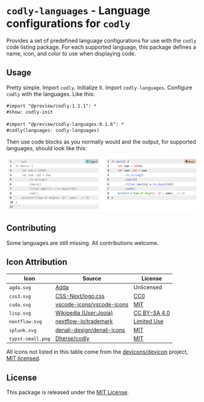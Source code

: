 # `codly-languages` - Language configurations for `codly`

Provides a set of predefined language configurations for use with the `codly`
code listing package. For each supported language, this package defines a
name, icon, and color to use when displaying code.

## Usage

Pretty simple. Import `codly`. Initialize it. Import `codly-languages`.
Configure `codly` with the languages. Like this:

```typst
#import "@preview/codly:1.1.1": *
#show: codly-init

#import "@preview/codly-languages:0.1.6": *
#codly(languages: codly-languages)
```

Then use code blocks as you normally would and the output, for supported
languages, should look like this:

![Example code listings](thumbnail.png)

## Contributing

Some languages are still missing. All contributions welcome.

## Icon Attribution

| **Icon**          | **Source**                                    | **License**                      |
| ----------------- | --------------------------------------------- | -------------------------------- |
| `agda.svg`        | [Agda][agda-source]                           | Unlicensed                       |
| `css3.svg`        | [CSS-Next/logo.css][css3-source]              | [CC0][css3-license]              |
| `cuda.svg`        | [vscode-icons/vscode-icons][cuda-source]      | [MIT][cuda-license]              |
| `lisp.svg`        | [Wikipedia (User:Jooja)][lisp-source]         | [CC BY-SA 4.0][lisp-license]     |
| `nextflow.svg`    | [nextflow-io/trademark][nextflow-source]      | [Limited Use][nextflow-license]  |
| `splunk.svg`      | [denali-design/denali-icons][splunk-source]   | [MIT][splunk-license]            |
| `typst-small.png` | [Dherse/codly][typst-source]                  | [MIT][typst-license]             |

[agda-source]: https://github.com/agda/agda/blob/master/doc/user-manual/agda.svg
[css3-source]: https://github.com/CSS-Next/logo.css/blob/main/css.svg?short_path=c59d4da
[css3-license]: https://github.com/CSS-Next/logo.css/blob/main/LICENSE
[cuda-source]: https://github.com/vscode-icons/vscode-icons/tree/master
[cuda-license]: https://github.com/vscode-icons/vscode-icons/blob/master/LICENSE
[lisp-source]: https://commons.wikimedia.org/wiki/File:Lisp_logo.svg
[lisp-license]: https://commons.wikimedia.org/wiki/File:Lisp_logo.svg#Licensing
[nextflow-source]: https://github.com/nextflow-io/trademark
[nextflow-license]: https://github.com/nextflow-io/trademark/blob/master/README.md
[splunk-source]: https://github.com/denali-design/denali-icons/blob/master/svg/splunk.svg
[splunk-license]: https://github.com/denali-design/denali-icons/blob/master/LICENSE.md
[typst-source]: https://github.com/Dherse/codly
[typst-license]: https://github.com/Dherse/codly/blob/main/LICENSE

All icons not listed in this table come from the
[devicons/devicon][default-source] project, [MIT licensed][default-license].

[default-source]: https://github.com/devicons/devicon/
[default-license]: https://github.com/devicons/devicon/blob/master/LICENSE

## License

This package is released under the [MIT License](LICENSE).
